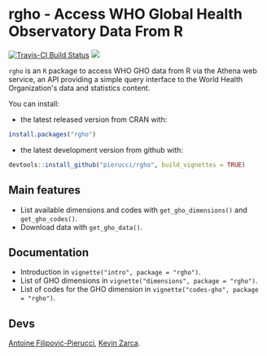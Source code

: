 # rgho - Access WHO Global Health Observatory Data From R

[![Travis-CI Build Status](https://travis-ci.org/pierucci/rgho.svg?branch=master)](https://travis-ci.org/pierucci/rgho) [![](http://www.r-pkg.org/badges/version/rgho)](http://www.r-pkg.org/pkg/rgho)

`rgho` is an `R` package to access WHO GHO data from R via the Athena web service, an API providing a simple query interface to the World Health Organization's data and statistics content.

You can install:

  * the latest released version from CRAN with:

```r
install.packages("rgho")
```

  * the latest development version from github with:

```r
devtools::install_github("pierucci/rgho", build_vignettes = TRUE)
```

## Main features

  * List available dimensions and codes with `get_gho_dimensions()` and `get_gho_codes()`.
  * Download data with `get_gho_data()`.
  
## Documentation

  * Introduction in `vignette("intro", package = "rgho")`.
  * List of GHO dimensions in `vignette("dimensions", package = "rgho")`.
  * List of codes for the GHO dimension in `vignette("codes-gho", package = "rgho")`.

## Devs

[Antoine Filipović-Pierucci](https://pierucci.github.io/), [Kevin Zarca](http://www.urc-eco.fr/Kevin-ZARCA,402).
